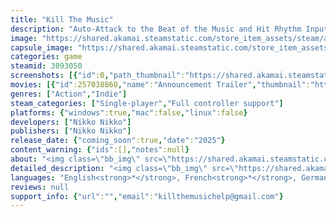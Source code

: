 ```yaml
---
title: "Kill The Music"
description: "Auto-Attack to the Beat of the Music and Hit Rhythm Inputs to boost your Damage! Build up your Solo Meter to trigger beautiful animations and cascading effects to mow down hordes of enemies!"
image: "https://shared.akamai.steamstatic.com/store_item_assets/steam/apps/3093050/header.jpg?t=1730687513"
capsule_image: "https://shared.akamai.steamstatic.com/store_item_assets/steam/apps/3093050/capsule_231x87.jpg?t=1730687513"
categories: game
steamid: 3093050
screenshots: [{"id":0,"path_thumbnail":"https://shared.akamai.steamstatic.com/store_item_assets/steam/apps/3093050/ss_0991b048847007fc411035af0ee302f586d35a61.600x338.jpg?t=1730687513","path_full":"https://shared.akamai.steamstatic.com/store_item_assets/steam/apps/3093050/ss_0991b048847007fc411035af0ee302f586d35a61.1920x1080.jpg?t=1730687513"},{"id":1,"path_thumbnail":"https://shared.akamai.steamstatic.com/store_item_assets/steam/apps/3093050/ss_a0d4f4b745bc8e91ac712d4d44b628c7c48d9e4d.600x338.jpg?t=1730687513","path_full":"https://shared.akamai.steamstatic.com/store_item_assets/steam/apps/3093050/ss_a0d4f4b745bc8e91ac712d4d44b628c7c48d9e4d.1920x1080.jpg?t=1730687513"},{"id":2,"path_thumbnail":"https://shared.akamai.steamstatic.com/store_item_assets/steam/apps/3093050/ss_7fdf1401f0c7a0f9d8a3e0c85ee083384f969250.600x338.jpg?t=1730687513","path_full":"https://shared.akamai.steamstatic.com/store_item_assets/steam/apps/3093050/ss_7fdf1401f0c7a0f9d8a3e0c85ee083384f969250.1920x1080.jpg?t=1730687513"},{"id":3,"path_thumbnail":"https://shared.akamai.steamstatic.com/store_item_assets/steam/apps/3093050/ss_610e7d07d4af378ca976676d92c8c7f4f2be72a6.600x338.jpg?t=1730687513","path_full":"https://shared.akamai.steamstatic.com/store_item_assets/steam/apps/3093050/ss_610e7d07d4af378ca976676d92c8c7f4f2be72a6.1920x1080.jpg?t=1730687513"},{"id":4,"path_thumbnail":"https://shared.akamai.steamstatic.com/store_item_assets/steam/apps/3093050/ss_0dd96c601cfac2ca2eeb09c77be7fed55916a093.600x338.jpg?t=1730687513","path_full":"https://shared.akamai.steamstatic.com/store_item_assets/steam/apps/3093050/ss_0dd96c601cfac2ca2eeb09c77be7fed55916a093.1920x1080.jpg?t=1730687513"},{"id":5,"path_thumbnail":"https://shared.akamai.steamstatic.com/store_item_assets/steam/apps/3093050/ss_35010c045ecb63c6678fc29656b66e4f102b8e61.600x338.jpg?t=1730687513","path_full":"https://shared.akamai.steamstatic.com/store_item_assets/steam/apps/3093050/ss_35010c045ecb63c6678fc29656b66e4f102b8e61.1920x1080.jpg?t=1730687513"},{"id":6,"path_thumbnail":"https://shared.akamai.steamstatic.com/store_item_assets/steam/apps/3093050/ss_f973a76eb325db2eea28316979ae7cc7d5227b65.600x338.jpg?t=1730687513","path_full":"https://shared.akamai.steamstatic.com/store_item_assets/steam/apps/3093050/ss_f973a76eb325db2eea28316979ae7cc7d5227b65.1920x1080.jpg?t=1730687513"}]
movies: [{"id":257038860,"name":"Announcement Trailer","thumbnail":"https://shared.akamai.steamstatic.com/store_item_assets/steam/apps/257038860/movie.293x165.jpg?t=1723772012","webm":{"480":"http://video.akamai.steamstatic.com/store_trailers/257038860/movie480_vp9.webm?t=1723772012","max":"http://video.akamai.steamstatic.com/store_trailers/257038860/movie_max_vp9.webm?t=1723772012"},"mp4":{"480":"http://video.akamai.steamstatic.com/store_trailers/257038860/movie480.mp4?t=1723772012","max":"http://video.akamai.steamstatic.com/store_trailers/257038860/movie_max.mp4?t=1723772012"},"highlight":true},{"id":257049339,"name":"Gameplay Footage","thumbnail":"https://shared.akamai.steamstatic.com/store_item_assets/steam/apps/257049339/movie.293x165.jpg?t=1724611148","webm":{"480":"http://video.akamai.steamstatic.com/store_trailers/257049339/movie480_vp9.webm?t=1724611148","max":"http://video.akamai.steamstatic.com/store_trailers/257049339/movie_max_vp9.webm?t=1724611148"},"mp4":{"480":"http://video.akamai.steamstatic.com/store_trailers/257049339/movie480.mp4?t=1724611148","max":"http://video.akamai.steamstatic.com/store_trailers/257049339/movie_max.mp4?t=1724611148"},"highlight":true}]
genres: ["Action","Indie"]
steam_categories: ["Single-player","Full controller support"]
platforms: {"windows":true,"mac":false,"linux":false}
developers: ["Nikko Nikko"]
publishers: ["Nikko Nikko"]
release_date: {"coming_soon":true,"date":"2025"}
content_warning: {"ids":[],"notes":null}
about: "<img class=\"bb_img\" src=\"https://shared.akamai.steamstatic.com/store_item_assets/steam/apps/3093050/extras/WISHLIST2.png?t=1730687513\" /><br><img class=\"bb_img\" src=\"https://shared.akamai.steamstatic.com/store_item_assets/steam/apps/3093050/extras/CUTSCENEGIF-1.gif?t=1730687513\" /> <br><br><strong>RHYTHM AUTO-ATTACKS:</strong> <br>Your instruments will Automatically Attack to the Beat of the Music. Press inputs to the Beat to power up your Damage! <br><br><img class=\"bb_img\" src=\"https://shared.akamai.steamstatic.com/store_item_assets/steam/apps/3093050/extras/GAMEPLAYGIF-1.gif?t=1730687513\" /> <br><br><strong>BUILD SOLOS:</strong> <br>Kill enemies and pick up energy to build up Solo Meter! Launching a Solo will trigger beautiful animations and cascading effects to help you mow down hordes of enemies. <br><br><img class=\"bb_img\" src=\"https://shared.akamai.steamstatic.com/store_item_assets/steam/apps/3093050/extras/SOLOGIF-1.gif?t=1730687513\" /> <br><br><strong>UPGRADES:</strong> <br>Become stronger at the end of each Round by choosing Upgrades and learning creative Synergies between your Instruments. <br><br><img class=\"bb_img\" src=\"https://shared.akamai.steamstatic.com/store_item_assets/steam/apps/3093050/extras/UPGRADEGIF-1.gif?t=1730687513\" /> <br><br><strong>POSSESSION:</strong> <br>Roxie's band is trapped in an eternal loop, playing music for Death. Roxie lets their ghosts possess her body, granting her the powers to fight back and win their freedom!"
detailed_description: "<img class=\"bb_img\" src=\"https://shared.akamai.steamstatic.com/store_item_assets/steam/apps/3093050/extras/WISHLIST2.png?t=1730687513\" /><br><img class=\"bb_img\" src=\"https://shared.akamai.steamstatic.com/store_item_assets/steam/apps/3093050/extras/CUTSCENEGIF-1.gif?t=1730687513\" /> <br><br><strong>RHYTHM AUTO-ATTACKS:</strong> <br>Your instruments will Automatically Attack to the Beat of the Music. Press inputs to the Beat to power up your Damage! <br><br><img class=\"bb_img\" src=\"https://shared.akamai.steamstatic.com/store_item_assets/steam/apps/3093050/extras/GAMEPLAYGIF-1.gif?t=1730687513\" /> <br><br><strong>BUILD SOLOS:</strong> <br>Kill enemies and pick up energy to build up Solo Meter! Launching a Solo will trigger beautiful animations and cascading effects to help you mow down hordes of enemies. <br><br><img class=\"bb_img\" src=\"https://shared.akamai.steamstatic.com/store_item_assets/steam/apps/3093050/extras/SOLOGIF-1.gif?t=1730687513\" /> <br><br><strong>UPGRADES:</strong> <br>Become stronger at the end of each Round by choosing Upgrades and learning creative Synergies between your Instruments. <br><br><img class=\"bb_img\" src=\"https://shared.akamai.steamstatic.com/store_item_assets/steam/apps/3093050/extras/UPGRADEGIF-1.gif?t=1730687513\" /> <br><br><strong>POSSESSION:</strong> <br>Roxie's band is trapped in an eternal loop, playing music for Death. Roxie lets their ghosts possess her body, granting her the powers to fight back and win their freedom!"
languages: "English<strong>*</strong>, French<strong>*</strong>, German<strong>*</strong>, Spanish - Spain<strong>*</strong>, Japanese<strong>*</strong>, Russian<strong>*</strong>, Simplified Chinese<strong>*</strong><br><strong>*</strong>languages with full audio support"
reviews: null
support_info: {"url":"","email":"killthemusichelp@gmail.com"}
---
```


